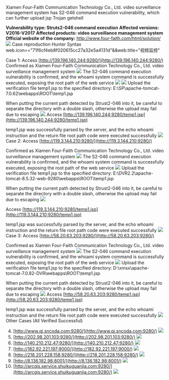 Xiamen Four-Faith Communication Technology Co., Ltd. video surveillance management system has S2-046 command execution vulnerability, which can further upload jsp Trojan getshell

**Vulnerability type: Struts2-046 command execution**
**Affected versions: V2016-V2017**
**Affected products: video surveillance management system**
**Official website of the company:** http://www.four-faith.com/html/solution/
![](https://cdn.nlark.com/yuque/0/2023/png/36030634/1700139274137-80bd748d-b760-4f3f-a6a3-14e740429d9b.png#averageHue=%23b3994e&id=kuJPM&originHeight=981&originWidth=1808&originalType=binary&ratio=1&rotation=0&showTitle=false&status=done&style=none&title=)
Case reproduction
Hunter Syntax
web.icon=="71f6cf4eb8f020615cc27a32e5a4131d"&&web.title="视频监控"

Case 1: Access [http://139.196.140.244:9280/](http://139.196.140.244:9280/)
Confirmed as Xiamen Four-Faith Communication Technology Co., Ltd. video surveillance management system
![](https://cdn.nlark.com/yuque/0/2023/png/36030634/1700139274585-4cee2dea-6437-46ce-8e50-b2a2d71ac98c.png#averageHue=%2376b464&id=gbeTc&originHeight=958&originWidth=1751&originalType=binary&ratio=1&rotation=0&showTitle=false&status=done&style=none&title=)
The S2-046 command execution vulnerability is confirmed, and the whoami system command is successfully executed, exposing the root path of the web service
![](https://cdn.nlark.com/yuque/0/2023/png/36030634/1700139275005-3f5ac24c-898a-4530-b5c1-4368d5930147.png#averageHue=%23ebe019&id=BeLJO&originHeight=923&originWidth=1296&originalType=binary&ratio=1&rotation=0&showTitle=false&status=done&style=none&title=)
![](https://cdn.nlark.com/yuque/0/2023/png/36030634/1700139275407-b6b14e04-1fbc-49f9-bd0d-2afae1c75537.png#averageHue=%23e1c83b&id=iFjkp&originHeight=1016&originWidth=1386&originalType=binary&ratio=1&rotation=0&showTitle=false&status=done&style=none&title=)
Upload the verification file temp1.jsp to the specified directory: 
 E:\\SP\\apache-tomcat-7.0.62\\webapps\\ROOT\\temp1.jsp

When putting the current path detected by Strust2-046 into it, be careful to separate the directory with a double slash, otherwise the upload may fail due to escaping
![](https://cdn.nlark.com/yuque/0/2023/png/36030634/1700139275815-a559e592-5543-4dec-8401-d2e054cc4431.png#averageHue=%23d4aa68&id=NfOg9&originHeight=973&originWidth=1330&originalType=binary&ratio=1&rotation=0&showTitle=false&status=done&style=none&title=)
Access [http://139.196.140.244:9280/temp1.jsp](http://139.196.140.244:9280/temp1.jsp)  

temp1.jsp was successfully parsed by the server, and the echo whoami instruction and the return file root path code were executed successfully
![](https://cdn.nlark.com/yuque/0/2023/png/36030634/1700139276173-9f77505c-2c1c-42e1-af0a-39988318543b.png#averageHue=%231d1d1d&id=cDubY&originHeight=682&originWidth=1616&originalType=binary&ratio=1&rotation=0&showTitle=false&status=done&style=none&title=)
Case 2: Access  [http://119.3.144.210:9280/](http://119.3.144.210:9280/)

Confirmed as Xiamen Four-Faith Communication Technology Co., Ltd. video surveillance management system
![](https://cdn.nlark.com/yuque/0/2023/png/36030634/1700139276518-d55ee348-8bdf-43c6-bb2d-a3f8002aef7b.png#averageHue=%232780dd&id=EZQFp&originHeight=891&originWidth=1409&originalType=binary&ratio=1&rotation=0&showTitle=false&status=done&style=none&title=)
The S2-046 command execution vulnerability is confirmed, and the whoami system command is successfully executed, exposing the root path of the web service
![](https://cdn.nlark.com/yuque/0/2023/png/36030634/1700139277090-964ed501-c9a2-4943-94ce-5869520059a9.png#averageHue=%23f8f5eb&id=PEBCn&originHeight=961&originWidth=1056&originalType=binary&ratio=1&rotation=0&showTitle=false&status=done&style=none&title=)
Upload the verification file temp1.jsp to the specified directory: 
E:\\DVR2.2\\apache-tomcat-8.5.32-web-9280\\webapps\\ROOT\\temp1.jsp

When putting the current path detected by Strust2-046 into it, be careful to separate the directory with a double slash, otherwise the upload may fail due to escaping
![](https://cdn.nlark.com/yuque/0/2023/png/36030634/1700139277503-b04e9543-761e-427e-bec1-79692adf11d0.png#averageHue=%23d3a968&id=yiRe9&originHeight=961&originWidth=1262&originalType=binary&ratio=1&rotation=0&showTitle=false&status=done&style=none&title=)

Access [http://119.3.144.210:9280/temp1.jsp](http://119.3.144.210:9280/temp1.jsp)

temp1.jsp was successfully parsed by the server, and the echo whoami instruction and the return file root path code were executed successfully
![](https://cdn.nlark.com/yuque/0/2023/png/36030634/1700139277798-42394e79-5398-4a2f-beba-5e6512ccef0e.png#averageHue=%23232323&id=dswDM&originHeight=798&originWidth=1362&originalType=binary&ratio=1&rotation=0&showTitle=false&status=done&style=none&title=)
Case 3: Access [http://58.20.63.203:9280/](http://58.20.63.203:9280/)

Confirmed as Xiamen Four-Faith Communication Technology Co., Ltd. video surveillance management system
![](https://cdn.nlark.com/yuque/0/2023/png/36030634/1700139278083-cb506a35-67e9-4f24-b10d-cacd496c1ead.png#averageHue=%2371b168&id=CvcuP&originHeight=1010&originWidth=1646&originalType=binary&ratio=1&rotation=0&showTitle=false&status=done&style=none&title=)
The S2-046 command execution vulnerability is confirmed, and the whoami system command is successfully executed, exposing the root path of the web service
![](https://cdn.nlark.com/yuque/0/2023/png/36030634/1700139278529-a07998a9-dcee-4b5b-a749-afd06dae8113.png#averageHue=%23f8f6ec&id=tpmaK&originHeight=983&originWidth=1122&originalType=binary&ratio=1&rotation=0&showTitle=false&status=done&style=none&title=)
Upload the verification file temp1.jsp to the specified directory: 
D:\\xmsx\\apache-tomcat-7.0.82-DVR\\webapps\\ROOT\\temp1.jsp

When putting the current path detected by Strust2-046 into it, be careful to separate the directory with a double slash, otherwise the upload may fail due to escaping
![](https://cdn.nlark.com/yuque/0/2023/png/36030634/1700139278926-2c8b806f-e83f-4e76-9e29-3a755414d07c.png#averageHue=%23d4aa69&id=xVteI&originHeight=970&originWidth=1364&originalType=binary&ratio=1&rotation=0&showTitle=false&status=done&style=none&title=)
Access [http://58.20.63.203:9280/temp1.jsp](http://58.20.63.203:9280/temp1.jsp)

temp1.jsp was successfully parsed by the server, and the echo whoami instruction and the return file root path code were executed successfully
![](https://cdn.nlark.com/yuque/0/2023/png/36030634/1700139279256-53d6b4ec-3a04-4c39-8f0f-e1c06eedf68e.png#averageHue=%23262626&id=NXjvY&originHeight=743&originWidth=1271&originalType=binary&ratio=1&rotation=0&showTitle=false&status=done&style=none&title=)
Other Cases (All Verified Successful)

4. [http://www.qj.sncoda.com:9280/](http://www.qj.sncoda.com:9280/)
![](https://cdn.nlark.com/yuque/0/2023/png/36030634/1700139279522-f2f688ff-3da5-406a-889a-f7b47f816409.png#averageHue=%23f8f6ed&id=imA85&originHeight=969&originWidth=1105&originalType=binary&ratio=1&rotation=0&showTitle=false&status=done&style=none&title=)
5. [http://202.98.201.103:9280/](http://202.98.201.103:9280/)
![](https://cdn.nlark.com/yuque/0/2023/png/36030634/1700139279943-1e384a9b-0834-4db6-ab59-7860bd67ffbf.png#averageHue=%23f8f6ed&id=QrXUY&originHeight=959&originWidth=1189&originalType=binary&ratio=1&rotation=0&showTitle=false&status=done&style=none&title=)
6. [http://140.210.212.47:9280/](http://140.210.212.47:9280/)
![](https://cdn.nlark.com/yuque/0/2023/png/36030634/1700139280370-eec5a521-4d02-45bf-85b2-95f8482003c3.png#averageHue=%23f7f5ea&id=Cxmw0&originHeight=988&originWidth=998&originalType=binary&ratio=1&rotation=0&showTitle=false&status=done&style=none&title=)
7. [http://182.92.221.197:9000/](http://182.92.221.197:9000/)
![](https://cdn.nlark.com/yuque/0/2023/png/36030634/1700139280732-7d0ca2fb-d8aa-4aa7-97c4-15294eae187f.png#averageHue=%23f9f7ee&id=kp5TG&originHeight=955&originWidth=1340&originalType=binary&ratio=1&rotation=0&showTitle=false&status=done&style=none&title=)
8. [http://218.201.228.158:9280/](http://218.201.228.158:9280/)
![](https://cdn.nlark.com/yuque/0/2023/png/36030634/1700139281131-b7d80ebd-24a2-4d09-9d69-a2679435da30.png#averageHue=%23f8f6ee&id=nbhgy&originHeight=951&originWidth=1217&originalType=binary&ratio=1&rotation=0&showTitle=false&status=done&style=none&title=)
9. [http://8.136.182.98:8001/](http://8.136.182.98:8001/)
![](https://cdn.nlark.com/yuque/0/2023/png/36030634/1700139281561-7caddb2c-7f3f-4353-a452-443508438e14.png#averageHue=%23e6cf36&id=Wp0JT&originHeight=978&originWidth=1009&originalType=binary&ratio=1&rotation=0&showTitle=false&status=done&style=none&title=)
10. [http://arcgis.service.shuikuguanjia.com:9280/](http://arcgis.service.shuikuguanjia.com:9280/)
![](https://cdn.nlark.com/yuque/0/2023/png/36030634/1700139281939-36a394ec-9399-4fd6-9dcf-70a03f034b58.png#averageHue=%23f8f7ee&id=TX2Oa&originHeight=969&originWidth=1235&originalType=binary&ratio=1&rotation=0&showTitle=false&status=done&style=none&title=)

